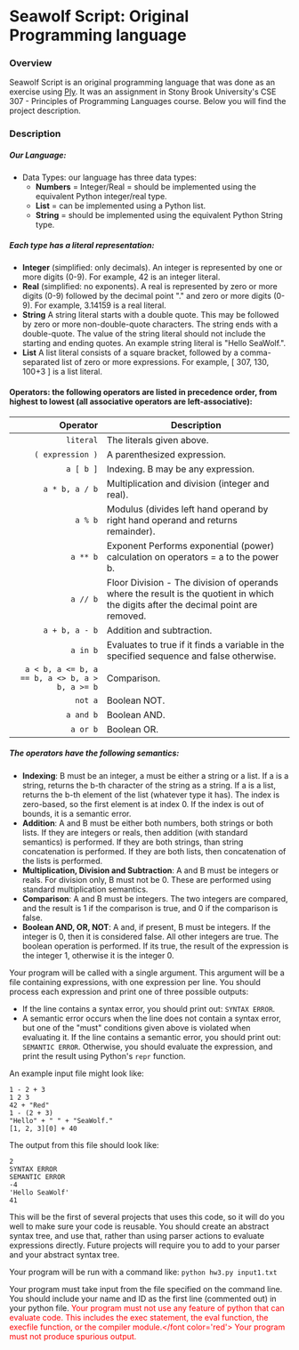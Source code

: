 # Seawolf Script: Original Programming language

### Overview

Seawolf Script is an original programming language that was done as an exercise using [Ply](http://www.dabeaz.com/ply/). It was an assignment in Stony Brook University's CSE 307 - Principles of Programming Languages course. Below you will find the project description.

### Description

##### Our Language:

* Data Types: our language has three data types:
    * **Numbers** = Integer/Real = should be implemented using the equivalent Python integer/real type.
    * **List** = can be implemented using a Python list.
    * **String** = should be implemented using the equivalent Python String type.

##### Each type has a literal representation:
* **Integer** (simplified: only decimals). An integer is represented by one or more digits (0-9). For example, 42 is an integer literal.
* **Real**  (simplified: no exponents). A real is represented by zero or more digits (0-9) followed by the decimal point "." and zero or more digits (0-9). For example, 3.14159 is a real literal.
* **String** A string literal starts with a double quote. This may be followed by zero or more non-double-quote characters. The string ends with a double-quote. The value of the string literal should not include the starting and ending quotes. An example string literal is "Hello SeaWolf.".
* **List** A list literal consists of a square bracket, followed by a comma-separated list of zero or more expressions. For example, [ 307, 130, 100+3 ] is a list literal.

#### Operators: the following operators are listed in precedence order, from highest to lowest (all associative operators are left-associative):


|   Operator 	|   Description	|
|---:	        |---	|
|  `literal`        | The literals given above. |
|  `( expression )` | A parenthesized expression.|
|  `a [ b ]`	    | Indexing. B may be any expression.  	|
|  `a * b, a / b`  	| Multiplication and division (integer and real).|
|  `a % b`      	| Modulus (divides left hand operand by right hand operand and returns remainder). |
|  `a ** b` 	    | Exponent Performs exponential (power) calculation on operators = a to the power b.  	|
|  `a // b` 	    | Floor Division - The division of operands where the result is the quotient in which the digits after the decimal point are removed.  	|
|  `a + b, a - b` 	| Addition and subtraction.	|
|  `a in b` 	    | Evaluates to true if it finds a variable in the specified sequence and false otherwise. |
|  `a < b, a <= b, a == b, a <> b, a > b, a >= b` 	|  Comparison. 	|
|  `not a`  	    | Boolean NOT. |
|  `a and b`        | Boolean AND. |
|  `a or b`         | Boolean OR.  |

##### The operators have the following semantics:

* **Indexing**: B must be an integer, a must be either a string or a list. If a is a string, returns the b-th character of the string as a string. If a is a list, returns the b-th element of the list (whatever type it has). The index is zero-based, so the first element is at index 0. If the index is out of bounds, it is a semantic error.
* **Addition**: A and B must be either both numbers, both strings or both lists. If they are integers or reals, then addition (with standard semantics) is performed. If they are both strings, than string concatenation is performed. If they are both lists, then concatenation of the lists is performed.
* **Multiplication, Division and Subtraction**: A and B must be integers or reals. For division only, B must not be 0. These are performed using standard multiplication semantics.
* **Comparison**: A and B must be integers. The two integers are compared, and the result is 1 if the comparison is true, and 0 if the comparison is false.
* **Boolean AND, OR, NOT**: A and, if present, B must be integers. If the integer is 0, then it is considered false. All other integers are true. The boolean operation is performed. If its true, the result of the expression is the integer 1, otherwise it is the integer 0.

Your program will be called with a single argument. This argument will be a file containing expressions, with one expression per line. You should process each expression and print one of three possible outputs:

* If the line contains a syntax error, you should print out: `SYNTAX ERROR`.
* A semantic error occurs when the line does not contain a syntax error, but one of the "must" conditions given above is violated when evaluating it. If the line contains a semantic error, you should print out: `SEMANTIC ERROR`.
Otherwise, you should evaluate the expression, and print the result using Python's `repr` function.

An example input file might look like:
```
1 - 2 + 3
1 2 3
42 + "Red"
1 - (2 + 3)
"Hello" + " " + "SeaWolf."
[1, 2, 3][0] + 40
```

The output from this file should look like:
```
2
SYNTAX ERROR
SEMANTIC ERROR
-4
'Hello SeaWolf'
41
```

This will be the first of several projects that uses this code, so it will do you well to make sure your code is reusable.
You should create an abstract syntax tree, and use that, rather than using parser actions to evaluate expressions directly.
Future projects will require you to add to your parser and your abstract syntax tree.

Your program will be run with a command like:
`python hw3.py input1.txt`

Your program must take input from the file specified on the command line.
You should include your name and ID as the first line (commented out) in your python file.
<font color='red'>Your program must not use any feature of python that can evaluate code.
This includes the exec statement, the eval function, the execfile function, or the compiler module.</font color='red'>
Your program must not produce spurious output.
